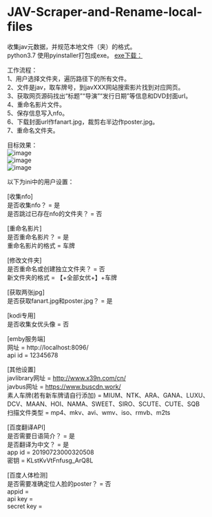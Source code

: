 # JAV-Scraper-and-Rename-local-files
收集jav元数据，并规范本地文件（夹）的格式。  
python3.7  使用pyinstaller打包成exe。
[exe下载：](https://github-production-release-asset-2e65be.s3.amazonaws.com/199952692/67614c00-1071-11ea-8c3a-a1e536c53052?X-Amz-Algorithm=AWS4-HMAC-SHA256&X-Amz-Credential=AKIAIWNJYAX4CSVEH53A%2F20191126%2Fus-east-1%2Fs3%2Faws4_request&X-Amz-Date=20191126T092836Z&X-Amz-Expires=300&X-Amz-Signature=9cc87b4a529b5ddc8b19bc5c883a55055b7e70c219c5594233658baf0cb9d89a&X-Amz-SignedHeaders=host&actor_id=44168897&response-content-disposition=attachment%3B%20filename%3DV1.9.7.JAV.For.Emby.Kodi.Jellyfin.zip&response-content-type=application%2Foctet-stream)

工作流程：  
1、用户选择文件夹，遍历路径下的所有文件。  
2、文件是jav，取车牌号，到javXXX网站搜索影片找到对应网页。  
3、获取网页源码找出“标题”“导演”“发行日期”等信息和DVD封面url。  
4、重命名影片文件。  
5、保存信息写入nfo。  
6、下载封面url作fanart.jpg，裁剪右半边作poster.jpg。  
7、重命名文件夹。  

目标效果：  
![image](https://github.com/junerain123/Collect-Info-and-Fanart-for-JAV-/blob/master/images/1.png)  
![image](https://github.com/junerain123/Collect-Info-and-Fanart-for-JAV-/blob/master/images/2.png)  
![image](https://github.com/junerain123/Collect-Info-and-Fanart-for-JAV-/blob/master/images/3.png)  

以下为ini中的用户设置：  

[收集nfo]  
是否收集nfo？ = 是  
是否跳过已存在nfo的文件夹？ = 否  

[重命名影片]  
是否重命名影片？ = 是  
重命名影片的格式 = 车牌  
  
[修改文件夹]  
是否重命名或创建独立文件夹？ = 否  
新文件夹的格式 = 【+全部女优+】+车牌  

[获取两张jpg]  
是否获取fanart.jpg和poster.jpg？ = 是  

[kodi专用]  
是否收集女优头像 = 否  

[emby服务端]  
网址 = http://localhost:8096/  
api id = 12345678  

[其他设置]  
javlibrary网址 = http://www.x39n.com/cn/  
javbus网址 = https://www.buscdn.work/  
素人车牌(若有新车牌请自行添加) = MIUM、NTK、ARA、GANA、LUXU、DCV、MAAN、HOI、NAMA、SWEET、SIRO、SCUTE、CUTE、SQB  
扫描文件类型 = mp4、mkv、avi、wmv、iso、rmvb、m2ts  

[百度翻译API]  
是否需要日语简介？ = 是  
是否翻译为中文？ = 是  
app id = 20190723000320508  
密钥 = KLstKvVtFnfusg_ArQ8L  

[百度人体检测]  
是否需要准确定位人脸的poster？ = 否  
appid =   
api key =   
secret key =   
  
